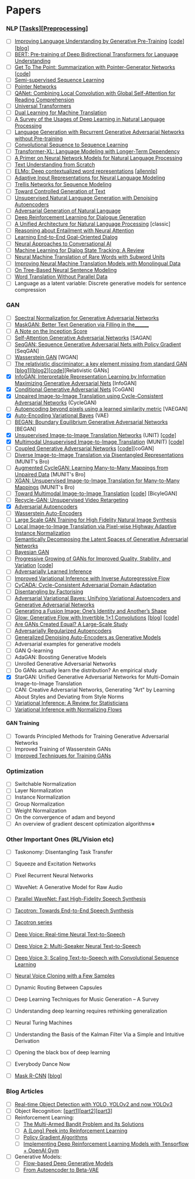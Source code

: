 # Papers
### NLP [[Tasks](https://github.com/Kyubyong/nlp_tasks)][[Preprocessing](https://towardsdatascience.com/pre-processing-in-natural-language-machine-learning-898a84b8bd47)]
- [ ] [Improving Language Understanding by Generative Pre-Training](https://s3-us-west-2.amazonaws.com/openai-assets/research-covers/language-unsupervised/language_understanding_paper.pdf) [[code](https://github.com/openai/finetune-transformer-lm)] [[blog](https://blog.openai.com/language-unsupervised/)]
- [ ] [BERT: Pre-training of Deep Bidirectional Transformers for Language Understanding](https://arxiv.org/pdf/1810.04805)
- [ ] [Get To The Point: Summarization with Pointer-Generator Networks](https://arxiv.org/pdf/1704.04368) [[code](https://github.com/codertimo/BERT-pytorch)]
- [ ] [Semi-supervised Sequence Learning](https://arxiv.org/pdf/1511.01432)
- [ ] [Pointer Networks](https://arxiv.org/pdf/1506.03134)
- [ ] [QANet: Combining Local Convolution with Global Self-Attention for Reading Comprehension](https://arxiv.org/pdf/1804.09541)
- [ ] [Universal Transformers](https://arxiv.org/pdf/1807.03819)
- [ ] [Dual Learning for Machine Translation](https://arxiv.org/pdf/1611.00179)
- [ ] [A Survey of the Usages of Deep Learning in Natural Language Processing](https://arxiv.org/pdf/1807.10854)
- [ ] [Language Generation with Recurrent Generative Adversarial Networks without Pre-training](https://arxiv.org/pdf/1706.01399)
- [ ] [Convolutional Sequence to Sequence Learning](https://arxiv.org/pdf/1705.03122)
- [ ] [Transformer-XL: Language Modeling with Longer-Term Dependency](https://openreview.net/forum?id=HJePno0cYm)
- [ ] [A Primer on Neural Network Models for Natural Language Processing](https://arxiv.org/pdf/1510.00726)
- [ ] [Text Understanding from Scratch](https://arxiv.org/pdf/1502.01710)
- [ ] [ELMo: Deep contextualized word representations](https://arxiv.org/pdf/1802.05365) [[allennlp](https://allennlp.org/elmo)]
- [ ] [Adaptive Input Representations for Neural Language Modeling](https://openreview.net/pdf?id=ByxZX20qFQ)
- [ ] [Trellis Networks for Sequence Modeling](https://arxiv.org/pdf/1810.06682.pdf)
- [ ] [Toward Controlled Generation of Text](https://arxiv.org/pdf/1703.00955.pdf)
- [ ] [Unsupervised Natural Language Generation with Denoising Autoencoders](https://arxiv.org/pdf/1804.07899.pdf)
- [ ] [Adversarial Generation of Natural Language](http://www.aclweb.org/anthology/W/W17/W17-2629.pdf)
- [ ] [Deep Reinforcement Learning for Dialogue Generation](https://arxiv.org/pdf/1606.01541)
- [ ] [A Unified Architecture for Natural Language Processing](https://ronan.collobert.com/pub/matos/2008_nlp_icml.pdf) [classic]
- [ ] [Reasoning about Entailment with Neural Attention](https://arxiv.org/pdf/1509.06664)
- [ ] [Learning End-to-End Goal-Oriented Dialog](https://arxiv.org/pdf/1605.07683)
- [ ] [Neural Approaches to Conversational AI](https://arxiv.org/pdf/1809.08267)
- [ ] [Machine Learning for Dialog State Tracking: A Review](https://ai.google/research/pubs/pub44018.pdf)
- [ ] [Neural Machine Translation of Rare Words with Subword Units
](http://www.aclweb.org/anthology/P16-1162)
- [ ] [Improving Neural Machine Translation Models with Monolingual Data](http://www.aclweb.org/anthology/P16-1009)
- [ ] [On Tree-Based Neural Sentence Modeling](https://arxiv.org/pdf/1808.09644)
- [ ] [Word Translation Without Parallel Data](https://arxiv.org/pdf/1710.04087)
- [ ] Language as a latent variable: Discrete generative models for sentence compression

### GAN
- [ ] [Spectral Normalization for Generative Adversarial Networks](https://arxiv.org/pdf/1802.05957)
- [ ] [MaskGAN: Better Text Generation via Filling in the______](https://arxiv.org/pdf/1801.07736)
- [ ] [A Note on the Inception Score](https://arxiv.org/pdf/1801.01973.pdf)
- [ ] [Self-Attention Generative Adversarial Networks](https://arxiv.org/pdf/1805.08318) [SAGAN]
- [ ] [SeqGAN: Sequence Generative Adversarial Nets with Policy Gradient](https://arxiv.org/pdf/1609.05473) [SeqGAN]
- [ ] [Wasserstein GAN](https://arxiv.org/abs/1701.07875) [WGAN]
- [ ] [The relativistic discriminator: a key element missing from standard GAN](https://arxiv.org/pdf/1807.00734) [[blog1](https://ajolicoeur.wordpress.com/relativisticgan/)][[blog2](https://medium.com/@jonathan_hui/gan-rsgan-ragan-a-new-generation-of-cost-function-84c5374d3c6e)][[code](https://github.com/AlexiaJM/RelativisticGAN)][Relativistic GANs]
- [X] [InfoGAN: Interpretable Representation Learning by Information Maximizing Generative Adversarial Nets](https://arxiv.org/pdf/1606.03657) [InfoGAN]
- [X] [Conditional Generative Adversarial Nets](https://arxiv.org/pdf/1411.1784) [CoGAN]
- [X] [Unpaired Image-to-Image Translation using Cycle-Consistent Adversarial Networks](https://arxiv.org/pdf/1703.10593) (CycleGAN)
- [ ] [Autoencoding beyond pixels using a learned similarity metric](https://arxiv.org/pdf/1512.09300) [VAEGAN]
- [X] [Auto-Encoding Variational Bayes](https://arxiv.org/pdf/1312.6114) (VAE)
- [ ] [BEGAN: Boundary Equilibrium Generative Adversarial Networks](https://arxiv.org/pdf/1703.10717) [BEGAN]
- [X] [Unsupervised Image-to-Image Translation Networks](https://arxiv.org/pdf/1703.00848) (UNIT) [[code]](https://github.com/mingyuliutw/UNIT)
- [X] [Multimodal Unsupervised Image-to-Image Translation](https://arxiv.org/pdf/1804.04732) (MUNIT) [[code]](https://github.com/NVlabs/MUNIT)
- [ ] [Coupled Generative Adversarial Networks](https://papers.nips.cc/paper/6544-coupled-generative-adversarial-networks.pdf) [[code]](https://github.com/mingyuliutw/CoGAN)[coGAN]
- [ ] [Diverse Image-to-Image Translation via Disentangled Representations](https://arxiv.org/pdf/1808.00948.pdf) (MUNIT's Bro)
- [ ] [Augmented CycleGAN: Learning Many-to-Many Mappings from Unpaired Data](https://arxiv.org/pdf/1802.10151) [MUNIT's Bro]
- [ ] [XGAN: Unsupervised Image-to-Image Translation for Many-to-Many Mappings](https://arxiv.org/pdf/1711.05139) (MUNIT's Bro)
- [ ] [Toward Multimodal Image-to-Image Translation](https://arxiv.org/pdf/1711.11586) [[code](https://github.com/junyanz/BicycleGAN)] [BicyleGAN]
- [ ] [Recycle-GAN: Unsupervised Video Retargeting](https://arxiv.org/pdf/1808.05174)
- [X] [Adversarial Autoencoders](https://arxiv.org/pdf/1511.05644)
- [ ] [Wasserstein Auto-Encoders](https://openreview.net/pdf?id=HkL7n1-0b)
- [ ] [Large Scale GAN Training for High Fidelity Natural Image Synthesis](https://arxiv.org/pdf/1809.11096)
- [ ] [Local Image-to-Image Translation via Pixel-wise Highway Adaptive Instance Normalization](https://openreview.net/pdf?id=HJgTHnActQ)
- [ ] [Semantically Decomposing the Latent Spaces of Generative Adversarial Networks](https://arxiv.org/pdf/1705.07904)
- [ ] [Bayesian GAN](https://arxiv.org/pdf/1705.09558)
- [ ] [Progressive Growing of GANs for Improved Quality, Stability, and Variation](https://arxiv.org/pdf/1710.10196) [[code](https://github.com/tkarras/progressive_growing_of_gans)]
- [ ] [Adversarially Learned Inference](https://arxiv.org/pdf/1606.00704)
- [ ] [Improved Variational Inference with Inverse Autoregressive Flow](https://arxiv.org/pdf/1606.04934)
- [ ] [CyCADA: Cycle-Consistent Adversarial Domain Adaptation](https://arxiv.org/pdf/1711.03213.pdf)
- [ ] [Disentangling by Factorising](https://arxiv.org/pdf/1802.05983)
- [ ] [Adversarial Variational Bayes: Unifying Variational Autoencoders and Generative Adversarial Networks](https://arxiv.org/pdf/1701.04722)
- [ ] [Generating a Fusion Image: One’s Identity and Another’s Shape](https://arxiv.org/pdf/1804.07455)
- [ ] [Glow: Generative Flow with Invertible 1×1 Convolutions](https://arxiv.org/pdf/1807.03039) [[blog]](https://blog.openai.com/glow/) [[code]](https://github.com/openai/glow)
- [ ] [Are GANs Created Equal? A Large-Scale Study](https://arxiv.org/pdf/1711.10337)
- [ ] [Adversarially Regularized Autoencoders](https://arxiv.org/pdf/1706.04223)
- [ ] [Generalized Denoising Auto-Encoders as Generative Models](http://papers.nips.cc/paper/5023-generalized-denoising-auto-encoders-as-generative-models.pdf)
- [ ] Adversarial examples for generative models
- [ ] GAN Q-learning
- [ ] AdaGAN: Boosting Generative Models
- [ ] Unrolled Generative Adversarial Networks
- [ ] Do GANs actually learn the distribution? An empirical study
- [X] StarGAN: Unified Generative Adversarial Networks for Multi-Domain Image-to-Image Translation
- [ ] CAN: Creative Adversarial Networks, Generating "Art" by Learning About Styles and Deviating from Style Norms
- [ ] [Variational Inference: A Review for Statisticians](https://arxiv.org/pdf/1601.00670)
- [ ] [Variational Inference with Normalizing Flows](https://arxiv.org/pdf/1505.05770)

#### GAN Training
- [ ] Towards Principled Methods for Training Generative Adversarial Networks
- [ ] Improved Training of Wasserstein GANs
- [ ] [Improved Techniques for Training GANs](https://arxiv.org/pdf/1606.03498)

### Optimization
- [ ] Switchable Normalization
- [ ] Layer Normalization
- [ ] Instance Normalization
- [ ] Group Normalization
- [ ] Weight Normalization
- [ ] On the convergence of adam and beyond
- [ ] An overview of gradient descent optimization algorithms∗

### Other Important Ones (RL/Vision etc)
- [ ] Taskonomy: Disentangling Task Transfer
- [ ] Squeeze and Excitation Networks
- [ ] Pixel Recurrent Neural Networks
- [ ] WaveNet: A Generative Model for Raw Audio
- [ ] [Parallel WaveNet: Fast High-Fidelity Speech Synthesis](https://arxiv.org/abs/1711.10433)
- [ ] [Tacotron: Towards End-to-End Speech Synthesis](https://arxiv.org/abs/1703.10135)
- [ ] [Tacotron series](https://google.github.io/tacotron/index.html)
- [ ] [Deep Voice: Real-time Neural Text-to-Speech](https://arxiv.org/abs/1702.07825)
- [ ] [Deep Voice 2: Multi-Speaker Neural Text-to-Speech](https://arxiv.org/abs/1705.08947)
- [ ] [Deep Voice 3: Scaling Text-to-Speech with Convolutional Sequence Learning](https://arxiv.org/abs/1710.07654)
- [ ] [Neural Voice Cloning with a Few Samples](https://arxiv.org/abs/1802.06006)
- [ ] Dynamic Routing Between Capsules
- [ ] Deep Learning Techniques for Music Generation – A Survey
- [ ] Understanding deep learning requires rethinking generalization
- [ ] Neural Turing Machines
- [ ] Understanding the Basis of the Kalman Filter Via a Simple and Intuitive Derivation
- [ ] Opening the black box of deep learning
- [ ] Everybody Dance Now
- [ ] [Mask R-CNN](https://arxiv.org/pdf/1703.06870) [[blog](https://medium.com/@jonathan_hui/image-segmentation-with-mask-r-cnn-ebe6d793272)]


### Blog Articles
- [ ] [Real-time Object Detection with YOLO, YOLOv2 and now YOLOv3](https://medium.com/@jonathan_hui/real-time-object-detection-with-yolo-yolov2-28b1b93e2088)
- [ ] Object Recognition: [[part1](https://lilianweng.github.io/lil-log/2017/10/29/object-recognition-for-dummies-part-1.html)][[part2](https://lilianweng.github.io/lil-log/2017/12/15/object-recognition-for-dummies-part-2.html)][[part3](https://lilianweng.github.io/lil-log/2017/12/31/object-recognition-for-dummies-part-3.html)]
- [ ] Reinforcement Learning:
	- [ ] [The Multi-Armed Bandit Problem and Its Solutions](https://lilianweng.github.io/lil-log/2018/01/23/the-multi-armed-bandit-problem-and-its-solutions.html)
	- [ ] [A (Long) Peek into Reinforcement Learning](https://lilianweng.github.io/lil-log/2018/02/19/a-long-peek-into-reinforcement-learning.html)
	- [ ] [Policy Gradient Algorithms](https://lilianweng.github.io/lil-log/2018/04/08/policy-gradient-algorithms.html)
	- [ ] [Implementing Deep Reinforcement Learning Models with Tensorflow + OpenAI Gym](https://lilianweng.github.io/lil-log/2018/05/05/implementing-deep-reinforcement-learning-models.html)
- [ ] Generative Models:
	- [ ] [Flow-based Deep Generative Models ](https://lilianweng.github.io/lil-log/2018/10/13/flow-based-deep-generative-models.html)
	- [ ] [From Autoencoder to Beta-VAE](https://lilianweng.github.io/lil-log/2018/08/12/from-autoencoder-to-beta-vae.html)
